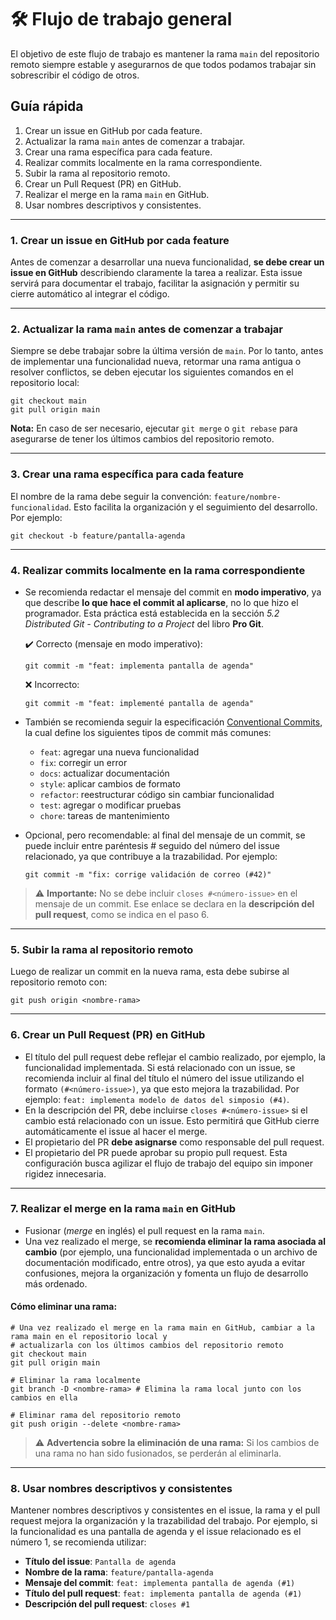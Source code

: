 # 🛠 Flujo de trabajo general
El objetivo de este flujo de trabajo es mantener la rama `main` del repositorio remoto siempre estable y asegurarnos de que todos podamos trabajar sin sobrescribir el código de otros.

## Guía rápida
1. Crear un issue en GitHub por cada feature.
2. Actualizar la rama `main` antes de comenzar a trabajar.
3. Crear una rama específica para cada feature.
4. Realizar commits localmente en la rama correspondiente.
5. Subir la rama al repositorio remoto.
6. Crear un Pull Request (PR) en GitHub.
7. Realizar el merge en la rama `main` en GitHub.
8. Usar nombres descriptivos y consistentes.

---

### 1. Crear un issue en GitHub por cada feature
Antes de comenzar a desarrollar una nueva funcionalidad, **se debe crear un issue en GitHub** describiendo claramente la tarea a realizar. Esta issue servirá para documentar el trabajo, facilitar la asignación y permitir su cierre automático al integrar el código.

---

### 2. Actualizar la rama `main` antes de comenzar a trabajar
Siempre se debe trabajar sobre la última versión de `main`. Por lo tanto, antes de implementar una funcionalidad nueva, retormar una rama antigua o resolver conflictos, se deben ejecutar los siguientes comandos en el repositorio local:

```
git checkout main
git pull origin main
```

**Nota:** En caso de ser necesario, ejecutar `git merge` o `git rebase` para asegurarse de tener los últimos cambios del repositorio remoto.

---

### 3. Crear una rama específica para cada feature
El nombre de la rama debe seguir la convención: `feature/nombre-funcionalidad`. Esto facilita la organización y el seguimiento del desarrollo. Por ejemplo:

```
git checkout -b feature/pantalla-agenda
```

---

### 4. Realizar commits localmente en la rama correspondiente
- Se recomienda redactar el mensaje del commit en **modo imperativo**, ya que describe **lo que hace el commit al aplicarse**, no lo que hizo el programador. Esta práctica está establecida en la sección _5.2 Distributed Git - Contributing to a Project_ del libro **Pro Git**.

  ✔️ Correcto (mensaje en modo imperativo):
  ```
  git commit -m "feat: implementa pantalla de agenda"
  ```

  ❌ Incorrecto:
  ```
  git commit -m "feat: implementé pantalla de agenda"
  ```

- También se recomienda seguir la especificación [Conventional Commits](https://www.conventionalcommits.org/en/v1.0.0/), la cual define los siguientes tipos de commit más comunes:
  - `feat`: agregar una nueva funcionalidad
  - `fix`: corregir un error
  - `docs`: actualizar documentación
  - `style`: aplicar cambios de formato
  - `refactor`: reestructurar código sin cambiar funcionalidad
  - `test`: agregar o modificar pruebas
  - `chore`: tareas de mantenimiento

- Opcional, pero recomendable: al final del mensaje de un commit, se puede incluir entre paréntesis # seguido del número del issue relacionado, ya que contribuye a la trazabilidad. Por ejemplo:

  ```
  git commit -m "fix: corrige validación de correo (#42)"
  ```

> ⚠️ **Importante:** No se debe incluir `closes #<número-issue>` en el mensaje de un commit. Ese enlace se declara en la **descripción del pull request**, como se indica en el paso 6.

---

### 5. Subir la rama al repositorio remoto
Luego de realizar un commit en la nueva rama, esta debe subirse al repositorio remoto con:

```
git push origin <nombre-rama>
```

---

### 6. Crear un Pull Request (PR) en GitHub
- El título del pull request debe reflejar el cambio realizado, por ejemplo, la funcionalidad implementada. Si está relacionado con un issue, se recomienda incluir al final del título el número del issue utilizando el formato `(#<número-issue>)`, ya que esto mejora la trazabilidad. Por ejemplo: `feat: implementa modelo de datos del simposio (#4)`.
- En la descripción del PR, debe incluirse `closes #<número-issue>` si el cambio está relacionado con un issue. Esto permitirá que GitHub cierre automáticamente el issue al hacer el merge.
- El propietario del PR **debe asignarse** como responsable del pull request.
- El propietario del PR puede aprobar su propio pull request. Esta configuración busca agilizar el flujo de trabajo del equipo sin imponer rigidez innecesaria.

---

### 7. Realizar el merge en la rama `main` en GitHub
- Fusionar (_merge_ en inglés) el pull request en la rama `main`.
- Una vez realizado el merge, se **recomienda eliminar la rama asociada al cambio** (por ejemplo, una funcionalidad implementada o un archivo de documentación modificado, entre otros), ya que esto ayuda a evitar confusiones, mejora la organización y fomenta un flujo de desarrollo más ordenado.

#### Cómo eliminar una rama:
```
# Una vez realizado el merge en la rama main en GitHub, cambiar a la rama main en el repositorio local y
# actualizarla con los últimos cambios del repositorio remoto
git checkout main
git pull origin main

# Eliminar la rama localmente
git branch -D <nombre-rama> # Elimina la rama local junto con los cambios en ella

# Eliminar rama del repositorio remoto
git push origin --delete <nombre-rama>
```

> ⚠️ **Advertencia sobre la eliminación de una rama:** Si los cambios de una rama no han sido fusionados, se perderán al eliminarla.

---

### 8. Usar nombres descriptivos y consistentes
Mantener nombres descriptivos y consistentes en el issue, la rama y el pull request mejora la organización y la trazabilidad del trabajo. Por ejemplo, si la funcionalidad es una pantalla de agenda y el issue relacionado es el número 1, se recomienda utilizar:
- **Título del issue**: `Pantalla de agenda`
- **Nombre de la rama**: `feature/pantalla-agenda`
- **Mensaje del commit**: `feat: implementa pantalla de agenda (#1)`
- **Título del pull request**: `feat: implementa pantalla de agenda (#1)`
- **Descripción del pull request**: `closes #1`